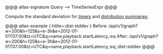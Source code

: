 @@@ atlas-signature
Query
-->
TimeSeriesExpr
@@@

Compute the standard deviation for [timers] and [distribution summaries].

[timers]: http://netflix.github.io/spectator/en/latest/intro/timer/
[distribution summaries]: http://netflix.github.io/spectator/en/latest/intro/dist-summary/

@@@ atlas-example { hilite=:dist-stddev }
Before: /api/v1/graph?w=200&h=125&s=e-3h&e=2012-01-01T07:00&tz=UTC&q=name,playback.startLatency,:eq
After: /api/v1/graph?w=200&h=125&s=e-3h&e=2012-01-01T07:00&tz=UTC&q=name,playback.startLatency,:eq,:dist-stddev
@@@